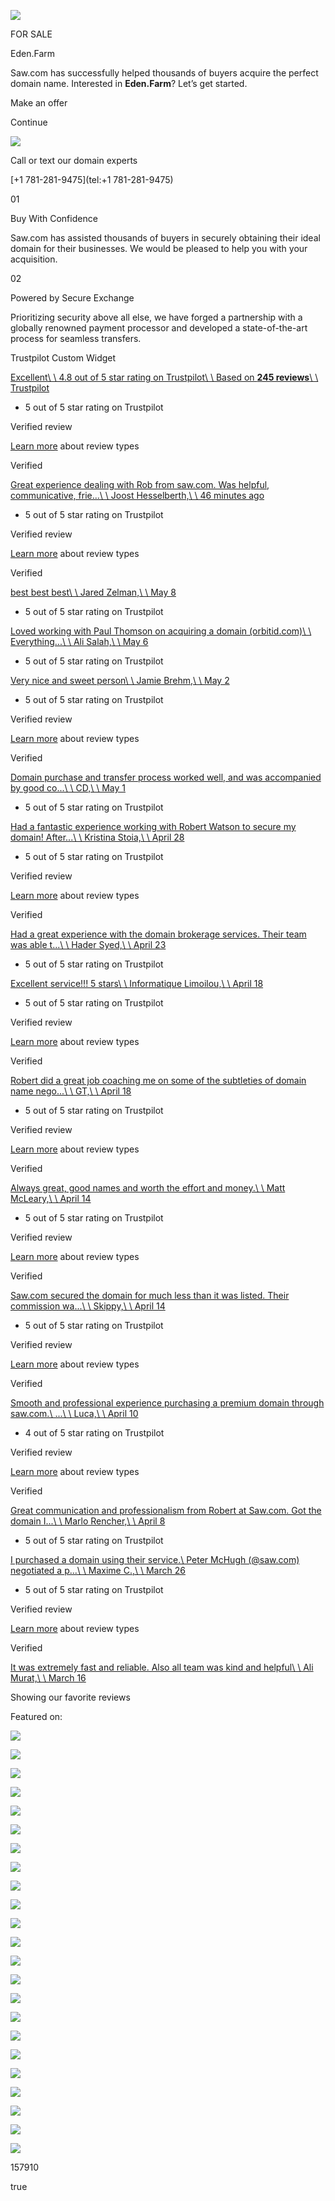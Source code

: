 ![](https://www.eden.farm/img/logo.svg)

FOR SALE

Eden.Farm

Saw.com has successfully helped thousands of buyers acquire the perfect domain name. Interested in **Eden.Farm**? Let’s get started.

Make an offer

Continue

![](https://www.eden.farm/templates/2/img/avatar.jpg)

Call or text our domain experts

[+1 781-281-9475](tel:+1 781-281-9475)

01

Buy With Confidence

Saw.com has assisted thousands of buyers in securely obtaining their ideal domain for their businesses. We
would be pleased to help you with your acquisition.

02

Powered by Secure Exchange

Prioritizing security above all else, we have forged a partnership with a globally renowned payment
processor and developed a state-of-the-art process for seamless transfers.

Trustpilot Custom Widget

[Excellent\\
\\
4.8 out of 5 star rating on Trustpilot\\
\\
Based on **245 reviews**\\
\\
Trustpilot](https://www.trustpilot.com/review/saw.com?utm_medium=trustbox&utm_source=Carousel)

- 5 out of 5 star rating on Trustpilot































Verified review



[Learn more](https://support.trustpilot.com/hc/articles/223402468#verified-reviews-2) about review types







Verified








[Great experience dealing with Rob from saw.com. Was helpful, communicative, frie...\\
\\
Joost Hesselberth,\\
\\
46 minutes ago](https://www.trustpilot.com/reviews/682edceef093fd5ab5c99472?utm_medium=trustbox&utm_source=Carousel)
- 5 out of 5 star rating on Trustpilot































Verified review



[Learn more](https://support.trustpilot.com/hc/articles/223402468#verified-reviews-2) about review types







Verified








[best best best\\
\\
Jared Zelman,\\
\\
May 8](https://www.trustpilot.com/reviews/681cae2af4d3ddf51146e538?utm_medium=trustbox&utm_source=Carousel)
- 5 out of 5 star rating on Trustpilot








[Loved working with Paul Thomson on acquiring a domain (orbitid.com)\\
\\
Everything...\\
\\
Ali Salah,\\
\\
May 6](https://www.trustpilot.com/reviews/681a22225fa26e5c1941a9b4?utm_medium=trustbox&utm_source=Carousel)
- 5 out of 5 star rating on Trustpilot








[Very nice and sweet person\\
\\
Jamie Brehm,\\
\\
May 2](https://www.trustpilot.com/reviews/6814d47497a397623a3eafe9?utm_medium=trustbox&utm_source=Carousel)
- 5 out of 5 star rating on Trustpilot































Verified review



[Learn more](https://support.trustpilot.com/hc/articles/223402468#verified-reviews-2) about review types







Verified








[Domain purchase and transfer process worked well, and was accompanied by good co...\\
\\
CD,\\
\\
May 1](https://www.trustpilot.com/reviews/681343e9226f967660b688b3?utm_medium=trustbox&utm_source=Carousel)
- 5 out of 5 star rating on Trustpilot








[Had a fantastic experience working with Robert Watson to secure my domain! After...\\
\\
Kristina Stoia,\\
\\
April 28](https://www.trustpilot.com/reviews/680ec98d4ef16d367f6c551f?utm_medium=trustbox&utm_source=Carousel)
- 5 out of 5 star rating on Trustpilot































Verified review



[Learn more](https://support.trustpilot.com/hc/articles/223402468#verified-reviews-2) about review types







Verified








[Had a great experience with the domain brokerage services. Their team was able t...\\
\\
Hader Syed,\\
\\
April 23](https://www.trustpilot.com/reviews/6808b5c7c18e40bab77f5f33?utm_medium=trustbox&utm_source=Carousel)
- 5 out of 5 star rating on Trustpilot








[Excellent service!!! 5 stars\\
\\
Informatique Limoilou,\\
\\
April 18](https://www.trustpilot.com/reviews/6802b7c207695bc3eaa0d574?utm_medium=trustbox&utm_source=Carousel)
- 5 out of 5 star rating on Trustpilot































Verified review



[Learn more](https://support.trustpilot.com/hc/articles/223402468#verified-reviews-2) about review types







Verified








[Robert did a great job coaching me on some of the subtleties of domain name nego...\\
\\
GT,\\
\\
April 18](https://www.trustpilot.com/reviews/6802644f2b5e8ae2018d51a9?utm_medium=trustbox&utm_source=Carousel)
- 5 out of 5 star rating on Trustpilot































Verified review



[Learn more](https://support.trustpilot.com/hc/articles/223402468#verified-reviews-2) about review types







Verified








[Always great, good names and worth the effort and money.\\
\\
Matt McLeary,\\
\\
April 14](https://www.trustpilot.com/reviews/67fd7513301628bfa557196b?utm_medium=trustbox&utm_source=Carousel)
- 5 out of 5 star rating on Trustpilot































Verified review



[Learn more](https://support.trustpilot.com/hc/articles/223402468#verified-reviews-2) about review types







Verified








[Saw.com secured the domain for much less than it was listed. Their commission wa...\\
\\
Skippy,\\
\\
April 14](https://www.trustpilot.com/reviews/67fd30eda4851fd114fdfe5e?utm_medium=trustbox&utm_source=Carousel)
- 5 out of 5 star rating on Trustpilot































Verified review



[Learn more](https://support.trustpilot.com/hc/articles/223402468#verified-reviews-2) about review types







Verified








[Smooth and professional experience purchasing a premium domain through saw.com.\\
...\\
\\
Luca,\\
\\
April 10](https://www.trustpilot.com/reviews/67f8030ae245a43cc05b5e4c?utm_medium=trustbox&utm_source=Carousel)
- 4 out of 5 star rating on Trustpilot































Verified review



[Learn more](https://support.trustpilot.com/hc/articles/223402468#verified-reviews-2) about review types







Verified








[Great communication and professionalism from Robert at Saw.com. Got the domain I...\\
\\
Marlo Rencher,\\
\\
April 8](https://www.trustpilot.com/reviews/67f594255c5f26b6d859ac4e?utm_medium=trustbox&utm_source=Carousel)
- 5 out of 5 star rating on Trustpilot








[I purchased a domain using their service.\\
Peter McHugh (@saw.com) negotiated a p...\\
\\
Maxime C.,\\
\\
March 26](https://www.trustpilot.com/reviews/67e4346fd7bff59504121ce4?utm_medium=trustbox&utm_source=Carousel)
- 5 out of 5 star rating on Trustpilot































Verified review



[Learn more](https://support.trustpilot.com/hc/articles/223402468#verified-reviews-2) about review types







Verified








[It was extremely fast and reliable. Also all team was kind and helpful\\
\\
Ali Murat,\\
\\
March 16](https://www.trustpilot.com/reviews/67d6c53ac83e8fd944113a02?utm_medium=trustbox&utm_source=Carousel)

Showing our favorite reviews

Featured on:

![](https://www.eden.farm/img/logo/1.svg)

![](https://www.eden.farm/img/logo/2.svg)

![](https://www.eden.farm/img/logo/3.svg)

![](https://www.eden.farm/img/logo/4.svg)

![](https://www.eden.farm/img/logo/5.svg)

![](https://www.eden.farm/img/logo/6.svg)

![](https://www.eden.farm/img/logo/7.png)

![](https://www.eden.farm/img/logo/8.png)

![](https://www.eden.farm/img/logo/9.svg)

![](https://www.eden.farm/img/logo/10.svg)

![](https://www.eden.farm/img/cards/mastercard.svg)

![](https://www.eden.farm/img/cards/visa.svg)

![](https://www.eden.farm/img/cards/american.svg)

![](https://www.eden.farm/img/cards/bitcoin.svg)

![](https://www.eden.farm/img/cards/bitpay.svg)

![](https://www.eden.farm/img/cards/crypto.svg)

![](https://www.eden.farm/img/cards/paypal.svg)

![](https://www.eden.farm/img/cards/ali.svg)

![](https://www.eden.farm/img/cards/amazon.svg)

![](https://www.eden.farm/img/cards/apple.svg)

![](https://www.eden.farm/img/cards/cash.svg)

![](https://www.eden.farm/img/cards/link.svg)

![](https://www.eden.farm/img/cards/wire.svg)

157910

true